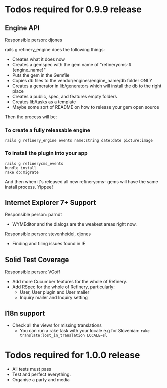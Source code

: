 # Todos required for 0.9.9 release

## Engine API

Responsible person: djones

rails g refinery_engine does the following things:

- Creates what it does now
- Creates a gemspec with the gem name of "refinerycms-#{engine_name}"
- Puts the gem in the Gemfile
- Copies db files to the vendor/engines/engine_name/db folder ONLY
- Creates a generator in lib/generators which will install the db to the right place
- Creates a public, spec, and features empty folders
- Creates lib/tasks as a template
- Maybe some sort of README on how to release your gem open source

Then the process will be:

### To create a fully releasable engine

    rails g refinery_engine events name:string date:date picture:image

### To install the plugin into your app

    rails g refinerycms_events
    bundle install
    rake db:migrate

And then when it's released all new refinerycms- gems will have the same install process. Yippee!

## Internet Explorer 7+ Support

Responsible person: parndt

* WYMEditor and the dialogs are the weakest areas right now.

Responsible person: stevenheidel, djones

* Finding and filing issues found in IE

## Solid Test Coverage

Responsible person: VGoff

* Add more Cucumber features for the whole of Refinery.
* Add RSpec for the whole of Refinery, particularly:
  - User, User plugin and User mailer
  - Inquiry mailer and Inquiry setting

## I18n support

* Check all the views for missing translations
  - You can run a rake task with your locale e.g for Slovenian:
  ``rake translate:lost_in_translation LOCALE=sl``

# Todos required for 1.0.0 release

* All tests must pass
* Test and perfect everything.
* Organise a party and media